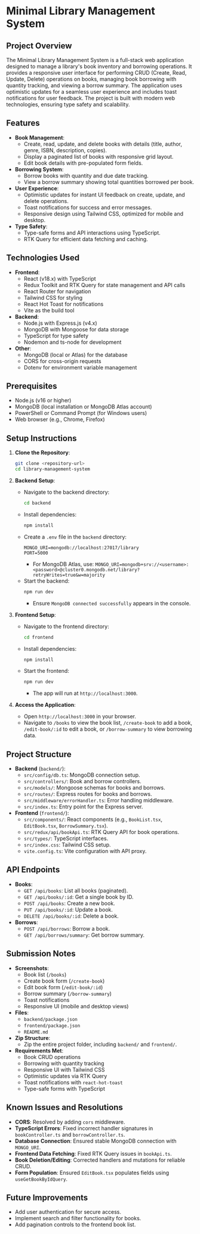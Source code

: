 # Minimal Library Management System

## Project Overview
The Minimal Library Management System is a full-stack web application designed to manage a library's book inventory and borrowing operations. It provides a responsive user interface for performing CRUD (Create, Read, Update, Delete) operations on books, managing book borrowing with quantity tracking, and viewing a borrow summary. The application uses optimistic updates for a seamless user experience and includes toast notifications for user feedback. The project is built with modern web technologies, ensuring type safety and scalability.

## Features
- **Book Management**:
  - Create, read, update, and delete books with details (title, author, genre, ISBN, description, copies).
  - Display a paginated list of books with responsive grid layout.
  - Edit book details with pre-populated form fields.
- **Borrowing System**:
  - Borrow books with quantity and due date tracking.
  - View a borrow summary showing total quantities borrowed per book.
- **User Experience**:
  - Optimistic updates for instant UI feedback on create, update, and delete operations.
  - Toast notifications for success and error messages.
  - Responsive design using Tailwind CSS, optimized for mobile and desktop.
- **Type Safety**:
  - Type-safe forms and API interactions using TypeScript.
  - RTK Query for efficient data fetching and caching.

## Technologies Used
- **Frontend**:
  - React (v18.x) with TypeScript
  - Redux Toolkit and RTK Query for state management and API calls
  - React Router for navigation
  - Tailwind CSS for styling
  - React Hot Toast for notifications
  - Vite as the build tool
- **Backend**:
  - Node.js with Express.js (v4.x)
  - MongoDB with Mongoose for data storage
  - TypeScript for type safety
  - Nodemon and ts-node for development
- **Other**:
  - MongoDB (local or Atlas) for the database
  - CORS for cross-origin requests
  - Dotenv for environment variable management

## Prerequisites
- Node.js (v16 or higher)
- MongoDB (local installation or MongoDB Atlas account)
- PowerShell or Command Prompt (for Windows users)
- Web browser (e.g., Chrome, Firefox)

## Setup Instructions
1. **Clone the Repository**:
   ```bash
   git clone <repository-url>
   cd library-management-system
   ```

2. **Backend Setup**:
   - Navigate to the backend directory:
     ```bash
     cd backend
     ```
   - Install dependencies:
     ```bash
     npm install
     ```
   - Create a `.env` file in the `backend` directory:
     ```env
     MONGO_URI=mongodb://localhost:27017/library
     PORT=5000
     ```
     - For MongoDB Atlas, use: `MONGO_URI=mongodb+srv://<username>:<password>@cluster0.mongodb.net/library?retryWrites=true&w=majority`
   - Start the backend:
     ```bash
     npm run dev
     ```
     - Ensure `MongoDB connected successfully` appears in the console.

3. **Frontend Setup**:
   - Navigate to the frontend directory:
     ```bash
     cd frontend
     ```
   - Install dependencies:
     ```bash
     npm install
     ```
   - Start the frontend:
     ```bash
     npm run dev
     ```
     - The app will run at `http://localhost:3000`.

4. **Access the Application**:
   - Open `http://localhost:3000` in your browser.
   - Navigate to `/books` to view the book list, `/create-book` to add a book, `/edit-book/:id` to edit a book, or `/borrow-summary` to view borrowing data.

## Project Structure
- **Backend** (`backend/`):
  - `src/config/db.ts`: MongoDB connection setup.
  - `src/controllers/`: Book and borrow controllers.
  - `src/models/`: Mongoose schemas for books and borrows.
  - `src/routes/`: Express routes for books and borrows.
  - `src/middleware/errorHandler.ts`: Error handling middleware.
  - `src/index.ts`: Entry point for the Express server.
- **Frontend** (`frontend/`):
  - `src/components/`: React components (e.g., `BookList.tsx`, `EditBook.tsx`, `BorrowSummary.tsx`).
  - `src/redux/api/bookApi.ts`: RTK Query API for book operations.
  - `src/types/`: TypeScript interfaces.
  - `src/index.css`: Tailwind CSS setup.
  - `vite.config.ts`: Vite configuration with API proxy.

## API Endpoints
- **Books**:
  - `GET /api/books`: List all books (paginated).
  - `GET /api/books/:id`: Get a single book by ID.
  - `POST /api/books`: Create a new book.
  - `PUT /api/books/:id`: Update a book.
  - `DELETE /api/books/:id`: Delete a book.
- **Borrows**:
  - `POST /api/borrows`: Borrow a book.
  - `GET /api/borrows/summary`: Get borrow summary.



## Submission Notes
- **Screenshots**:
  - Book list (`/books`)
  - Create book form (`/create-book`)
  - Edit book form (`/edit-book/:id`)
  - Borrow summary (`/borrow-summary`)
  - Toast notifications
  - Responsive UI (mobile and desktop views)
- **Files**:
  - `backend/package.json`
  - `frontend/package.json`
  - `README.md`
- **Zip Structure**:
  - Zip the entire project folder, including `backend/` and `frontend/`.
- **Requirements Met**:
  - Book CRUD operations
  - Borrowing with quantity tracking
  - Responsive UI with Tailwind CSS
  - Optimistic updates via RTK Query
  - Toast notifications with `react-hot-toast`
  - Type-safe forms with TypeScript

## Known Issues and Resolutions
- **CORS**: Resolved by adding `cors` middleware.
- **TypeScript Errors**: Fixed incorrect handler signatures in `bookController.ts` and `borrowController.ts`.
- **Database Connection**: Ensured stable MongoDB connection with `MONGO_URI`.
- **Frontend Data Fetching**: Fixed RTK Query issues in `bookApi.ts`.
- **Book Deletion/Editing**: Corrected handlers and mutations for reliable CRUD.
- **Form Population**: Ensured `EditBook.tsx` populates fields using `useGetBookByIdQuery`.

## Future Improvements
- Add user authentication for secure access.
- Implement search and filter functionality for books.
- Add pagination controls to the frontend book list.

